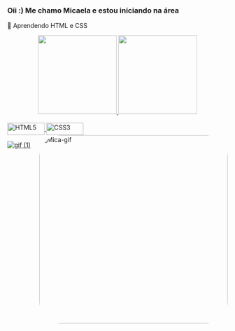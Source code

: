 ### Oii :) Me chamo Micaela e estou iniciando na área

📖 Aprendendo HTML e CSS

<div align="center">
  <a href="https://github.com/micapareddes">
  <img height="180em" src="https://github-readme-stats.vercel.app/api?username=micapareddes&show_icons=true&theme=tokyonight&include_all_commits=true&count_private=true"/>
  <img height="180em" src="https://github-readme-stats.vercel.app/api/top-langs/?username=micapareddes&layout=compact&langs_count=7&theme=tokyonight"/>
</div>
<div style="display: inline_block"><br>
  <img align="center" alt="HTML5" height="28" width="85" src="https://img.shields.io/badge/HTML5-E34F26?style=for-the-badge&logo=html5&logoColor=white">
  <img align="center" alt="CSS3" height="28" width="85" src="https://img.shields.io/badge/CSS3-1572B6?style=for-the-badge&logo=css3&logoColor=white">
  <img align="right" alt="Mica-gif" height="431" style="border-radius:50px;" src="https://media.discordapp.net/attachments/713543839096242231/998760143976149063/gif.gif?width=431&height=431">
</div>
  
 
  ![gif (1)](https://user-images.githubusercontent.com/109560619/179645125-891700dc-0db4-410c-8d45-433e6873e51b.gif)

